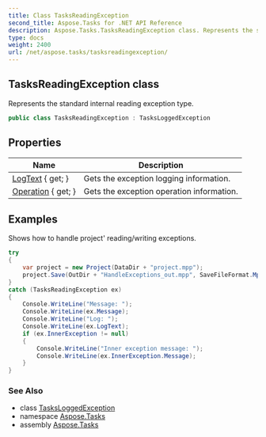 ```yaml
---
title: Class TasksReadingException
second_title: Aspose.Tasks for .NET API Reference
description: Aspose.Tasks.TasksReadingException class. Represents the standard internal reading exception type
type: docs
weight: 2400
url: /net/aspose.tasks/tasksreadingexception/
---
```

## TasksReadingException class

Represents the standard internal reading exception type.

```csharp
public class TasksReadingException : TasksLoggedException
```

## Properties

| Name | Description |
| --- | --- |
| [LogText](../../aspose.tasks/tasksloggedexception/logtext/) { get; } | Gets the exception logging information. |
| [Operation](../../aspose.tasks/tasksloggedexception/operation/) { get; } | Gets the exception operation information. |

## Examples

Shows how to handle project' reading/writing exceptions.

```csharp
try
{
    var project = new Project(DataDir + "project.mpp");
    project.Save(OutDir + "HandleExceptions_out.mpp", SaveFileFormat.Mpp);
}
catch (TasksReadingException ex)
{
    Console.WriteLine("Message: ");
    Console.WriteLine(ex.Message);
    Console.WriteLine("Log: ");
    Console.WriteLine(ex.LogText);
    if (ex.InnerException != null)
    {
        Console.WriteLine("Inner exception message: ");
        Console.WriteLine(ex.InnerException.Message);
    }
}
```

### See Also

* class [TasksLoggedException](../tasksloggedexception/)
* namespace [Aspose.Tasks](../../aspose.tasks/)
* assembly [Aspose.Tasks](../../)


